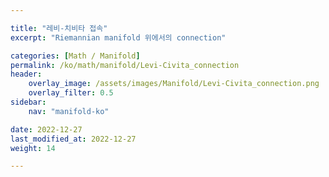 ```yaml
---

title: "레비-치비타 접속"
excerpt: "Riemannian manifold 위에서의 connection"

categories: [Math / Manifold]
permalink: /ko/math/manifold/Levi-Civita_connection
header:
    overlay_image: /assets/images/Manifold/Levi-Civita_connection.png
    overlay_filter: 0.5
sidebar: 
    nav: "manifold-ko"

date: 2022-12-27
last_modified_at: 2022-12-27
weight: 14

---
```


